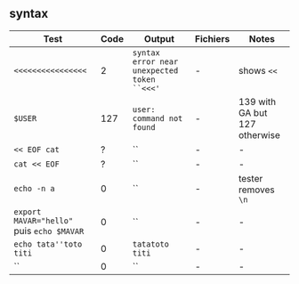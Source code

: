 ## syntax

| Test | Code | Output | Fichiers | Notes |
| ---- | ---- | -------| -------- | ----- |
| `<<<<<<<<<<<<<<<<` | 2 | `syntax error near unexpected token ``<<<'`|-|shows `<<`|
|`$USER`|127| `user: command not found`|-|139 with GA but 127 otherwise|
|`<< EOF cat`|?|``|-|-|
|`cat << EOF`|?|``|-|-|
|`echo -n a`|0|``|-|tester removes `\n`|
|`export MAVAR="hello"` puis `echo $MAVAR`|0|``|-|-|
|`echo tata''toto titi`|0|`tatatoto titi`|-|-|
|``|0|``|-|-|


